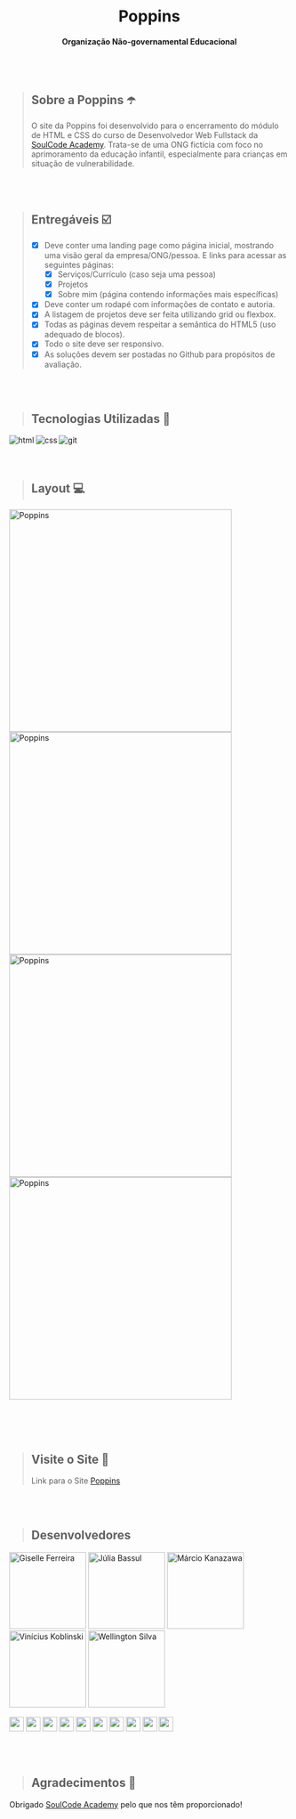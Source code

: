 
<h1 align="center">Poppins</h1>
<h4 align="center">Organização Não-governamental Educacional</h4>

<br>
<br>

> ## Sobre a Poppins ☂️
> O site da Poppins foi desenvolvido para o encerramento do módulo de HTML e CSS do curso de Desenvolvedor Web Fullstack da [SoulCode Academy](https://soulcodeacademy.org/).
Trata-se de uma ONG fictícia com foco no aprimoramento da educação infantil, especialmente para crianças em situação de vulnerabilidade.

<br>
<br>

> ## Entregáveis ☑️
> - [x] Deve conter uma landing page como página inicial, mostrando uma visão geral da empresa/ONG/pessoa. E links para acessar as seguintes páginas:
>    - [x] Serviços/Currículo (caso seja uma pessoa)
>    - [x] Projetos
>    - [x] Sobre mim (página contendo informações mais específicas)
> - [x] Deve conter um rodapé com informações de contato e autoria.
> - [x] A listagem de projetos deve ser feita utilizando grid ou flexbox.
> - [x] Todas as páginas devem respeitar a semântica do HTML5 (uso adequado de blocos).
> - [x] Todo o site deve ser responsivo.
> - [x] As soluções devem ser postadas no Github para propósitos de avaliação.

<br>
<br>

> ## Tecnologias Utilizadas 🧰

<p>
<img align="left" alt="html" src="https://img.shields.io/badge/HTML5-E34F26?style=for-the-badge&logo=html5&logoColor=white" />
<img align="left" align="left" alt="css" src="https://img.shields.io/badge/CSS3-1572B6?style=for-the-badge&logo=css3&logoColor=white" />
<img align="left" align="left" alt="git" src="https://img.shields.io/badge/Git-F05032?style=for-the-badge&logo=git&logoColor=white" />
</p>  

<br> 
<br>
<br>

> ## Layout 💻

<img align="center" alt="Poppins" src="https://i.postimg.cc/8zScx9wC/home.jpg" width="400px" /> <img align="center" alt="Poppins" src="https://i.postimg.cc/fWSbyDrL/sobre-nos.jpg" width="400px" />
<br>
<img align="center" alt="Poppins" src="https://i.postimg.cc/wBBqppN9/servi-os.jpg" width="400px" /> <img align="center" alt="Poppins" src="https://i.postimg.cc/wTd9BJNf/projetos.jpg" width="400px" />

<br>
<br>
<br>

> ## Visite o Site 🔗
> Link para o Site [Poppins](https://poppins-educacional.netlify.app/sobre.html)

<br>
<br>

> ## Desenvolvedores

<p align="left">
<img src="https://i.postimg.cc/k5zggg1M/giselle-ferreira.png" width="138" title="Giselle Ferreira"/>
<img src="https://i.postimg.cc/qBX49wTv/julia-bassul.jpg" width="138" title="Júlia Bassul"/>
<img src="https://i.postimg.cc/65MwQQTs/marcio-kanazawa.jpg" width="138" title="Márcio Kanazawa"/>
<img src="https://i.postimg.cc/rm22H0Z4/vinicius-koblinski.jpg" width="138" title="Vinícius Koblinski"/>
<img src="https://i.postimg.cc/c1mGDJRK/wellington-silva.jpg" width="138" title="Wellington Silva"/>
</p>  

<p align="left">
<a href="https://github.com/giselle-ferreira" ><img src="https://img.shields.io/badge/-Github-lightgrey" height="26" ></a>
<a href="https://www.linkedin.com/in/giselleferreiras/" ><img src="https://img.shields.io/badge/-Linkedin-blue" height="26" ></a>   
<a href="https://github.com/jubassul" ><img src="https://img.shields.io/badge/-Github-lightgrey" height="26" ></a>
<a href="https://www.linkedin.com/in/juliabassul" ><img src="https://img.shields.io/badge/-Linkedin-blue" height="26" ></a>  
<a href="https://github.com/MHideki78/" ><img src="https://img.shields.io/badge/-Github-lightgrey" height="26" ></a> 
<a href="https://www.linkedin.com/in/márcio-hideki-kanazawa-33702aa1" ><img src="https://img.shields.io/badge/-Linkedin-blue" height="26" ></a>  
<a href="https://github.com/DeKoblinski/" ><img src="https://img.shields.io/badge/-Github-lightgrey" height="26" ></a>
<a href="www.linkedin.com/in/vinicius-koblinski-de-moraes" ><img src="https://img.shields.io/badge/-Linkedin-blue" height="26" ></a>   
<a align="left" href="https://github.com/welsda/" ><img src="https://img.shields.io/badge/-Github-lightgrey" height="26" ></a>
<a align="left" href="https://www.linkedin.com/in/wellington-silva-de-almeida-7537a3221/" ><img src="https://img.shields.io/badge/-Linkedin-blue" height="26" ></a>
</p>  

<br>
<br>

> ## Agradecimentos 💙

Obrigado [SoulCode Academy](https://soulcodeacademy.org) pelo que nos têm proporcionado!

